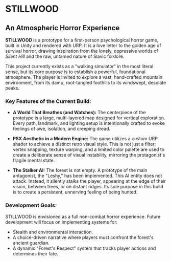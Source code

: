 # STILLWOOD

## An Atmospheric Horror Experience

**STILLWOOD** is a prototype for a first-person psychological horror game, built in Unity and rendered with URP. It is a love letter to the golden age of survival horror, drawing inspiration from the lonely, oppressive worlds of *Silent Hill* and the raw, untamed nature of Slavic folklore.

This project currently exists as a "walking simulator" in the most literal sense, but its core purpose is to establish a powerful, foundational atmosphere. The player is invited to explore a vast, hand-crafted mountain environment, from its damp, root-tangled foothills to its windswept, desolate peaks.

### Key Features of the Current Build:

*   **A World That Breathes (and Watches):** The centerpiece of the prototype is a large, multi-layered map designed for vertical exploration. Every path, landmark, and lighting setup is intentionally crafted to evoke feelings of awe, isolation, and creeping dread.

*   **PSX Aesthetic in a Modern Engine:** The game utilizes a custom URP shader to achieve a distinct retro visual style. This is not just a filter; vertex snapping, texture warping, and a limited color palette are used to create a deliberate sense of visual instability, mirroring the protagonist's fragile mental state.

*   **The Stalker AI:** The forest is not empty. A prototype of the main antagonist, the "Leshy," has been implemented. This AI entity does not attack. Instead, it silently stalks the player, appearing at the edge of their vision, between trees, or on distant ridges. Its sole purpose in this build is to create a persistent, unnerving feeling of being hunted.

### Development Goals:

STILLWOOD is envisioned as a full non-combat horror experience. Future development will focus on implementing systems for:
*   Stealth and environmental interaction.
*   A choice-driven narrative where players must confront the forest's ancient guardian.
*   A dynamic "Forest's Respect" system that tracks player actions and determines their fate.
